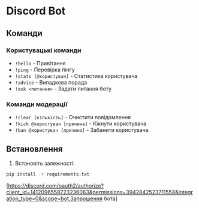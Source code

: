 # Discord Bot

## Команди

### Користувацькі команди
- `!hello` - Привітання
- `!ping` - Перевірка пінгу
- `!stats [@користувач]` - Статистика користувача
- `!advice` - Випадкова порада
- `!ask <питання>` - Задати питання боту

### Команди модерації
- `!clear [кількість]` - Очистити повідомлення
- `!kick @користувач [причина]` - Кікнути користувача
- `!ban @користувач [причина]` - Забанити користувача

## Встановлення

1. Встановіть залежності:
```bash
pip install -r requirements.txt
```

[https://discord.com/oauth2/authorize?client_id=1412096558723236063&permissions=3942842523711558&integration_type=0&scope=bot,Запрошення бота]
